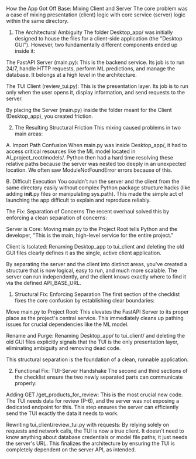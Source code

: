 How the App Got Off Base: Mixing Client and Server
The core problem was a case of mixing presentation (client) logic with core service (server) logic within the same directory.

1. The Architectural Ambiguity
The folder Desktop_app/ was initially designed to house the files for a client-side application (the "Desktop GUI"). However, two fundamentally different components ended up inside it:

The FastAPI Server (main.py): This is the backend service. Its job is to run 24/7, handle HTTP requests, perform ML predictions, and manage the database. It belongs at a high level in the architecture.

The TUI Client (review_tui.py): This is the presentation layer. Its job is to run only when the user opens it, display information, and send requests to the server.

By placing the Server (main.py) inside the folder meant for the Client (Desktop_app), you created friction.

2. The Resulting Structural Friction
This mixing caused problems in two main areas:

A. Import Path Confusion
When main.py was inside Desktop_app/, it had to access critical resources like the ML model located in AI_project_root/models/. Python then had a hard time resolving these relative paths because the server was nested too deeply in an unexpected location. We often saw ModuleNotFoundError errors because of this.

B. Difficult Execution
You couldn't run the server and the client from the same directory easily without complex Python package structure hacks (like adding __init__.py files or manipulating sys.path). This made the simple act of launching the app difficult to explain and reproduce reliably.

The Fix: Separation of Concerns
The recent overhaul solved this by enforcing a clean separation of concerns:

Server is Core: Moving main.py to the Project Root tells Python and the developer, "This is the main, high-level service for the entire project."

Client is Isolated: Renaming Desktop_app to tui_client and deleting the old GUI files clearly defines it as the single, active client application.

By separating the server and the client into distinct areas, you've created a structure that is now logical, easy to run, and much more scalable. The server can run independently, and the client knows exactly where to find it via the defined API_BASE_URL.

1. Structural Fix: Enforcing Separation
The first section of the checklist fixes the core confusion by establishing clear boundaries:

Move main.py to Project Root: This elevates the FastAPI Server to its proper place as the project's central service. This immediately cleans up pathing issues for crucial dependencies like the ML model.

Rename and Purge: Renaming Desktop_app/ to tui_client/ and deleting the old GUI files explicitly signals that the TUI is the only presentation layer, eliminating ambiguity and removing dead code.

This structural separation is the foundation of a clean, runnable application.

2. Functional Fix: TUI-Server Handshake
The second and third sections of the checklist ensure the two newly separated parts can communicate properly:

Adding GET /get_products_for_review: This is the most crucial new code. The TUI needs data for review (P-6), and the server was not exposing a dedicated endpoint for this. This step ensures the server can efficiently send the TUI exactly the data it needs to work.

Rewriting tui_client/review_tui.py with requests: By relying solely on requests and network calls, the TUI is now a true client. It doesn't need to know anything about database credentials or model file paths; it just needs the server's URL. This finalizes the architecture by ensuring the TUI is completely dependent on the server API, as intended.

